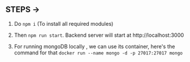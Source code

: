 ## STEPS ->
1. Do `npm i` (To install all required modules)

2. Then `npm run start`. Backend server will start at http://localhost:3000

3. For running mongoDB locally , we can use its container, here's the command for that `docker run --name mongo -d -p 27017:27017 mongo`

